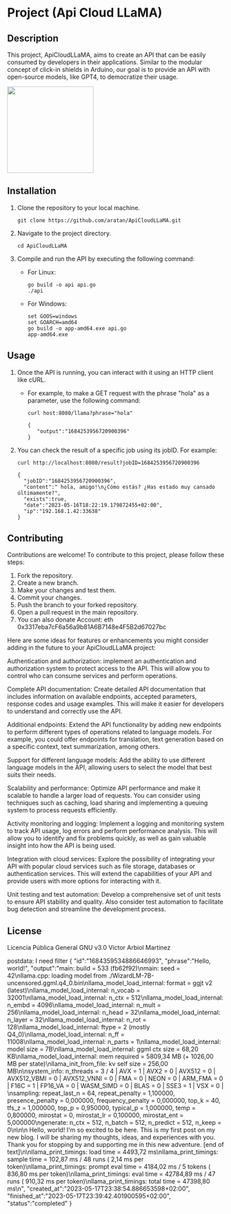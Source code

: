 
Project (Api Cloud LLaMA)
============

Description
-----------

This project, ApiCloudLLaMA, aims to create an API that can be easily consumed by developers in their applications. Similar to the modular concept of click-in shields in Arduino, our goal is to provide an API with open-source models, like GPT4, to democratize their usage.

<img src="https://th.bing.com/th/id/OIG.mdR6q5sRWVj2WDWk7THM?pid=ImgGn" width="200" height="200" >


Installation
------------

1.  Clone the repository to your local machine.
    
    ```shell
    git clone https://github.com/aratan/ApiCloudLLaMA.git
    ```
    
2.  Navigate to the project directory.
    
    ```shell
    cd ApiCloudLLaMA
    ```
    
3.  Compile and run the API by executing the following command:
    *   For Linux:
        
        ```shell
        go build -o api api.go
        ./api
        ```
        
    *   For Windows:
        
        ```shell
        set GOOS=windows
        set GOARCH=amd64
        go build -o app-amd64.exe api.go
        app-amd64.exe
        ```
        

Usage
-----

1.  Once the API is running, you can interact with it using an HTTP client like cURL.
    *   For example, to make a GET request with the phrase "hola" as a parameter, use the following command:
        
        ```shell
        curl host:8080/llama?phrase="hola"
        
        {
           "output":"1684253956720900396"
        } 
        ```
        
2.  You can check the result of a specific job using its jobID. For example:
    
    ```shell
    curl http://localhost:8080/result?jobID=1684253956720900396
    
    {
      "jobID":"1684253956720900396",
      "content":" hola, amigo!\n¿Cómo estás? ¿Has estado muy cansado últimamente?",
      "exists":true,
      "date":"2023-05-16T18:22:19.179872455+02:00",
      "ip":"192.168.1.42:33638"
    }
    ```
    

Contributing
------------

Contributions are welcome! To contribute to this project, please follow these steps:

1.  Fork the repository.
2.  Create a new branch.
3.  Make your changes and test them.
4.  Commit your changes.
5.  Push the branch to your forked repository.
6.  Open a pull request in the main repository.
7.  You can also donate Account: eth 0x3317eba7cF6a56a9b81A6B7148e4F5B2d67027bc

Here are some ideas for features or enhancements you might consider adding in the future to your ApiCloudLLaMA project:

Authentication and authorization: implement an authentication and authorization system to protect access to the API. This will allow you to control who can consume services and perform operations.


Complete API documentation: Create detailed API documentation that includes information on available endpoints, accepted parameters, response codes and usage examples. This will make it easier for developers to understand and correctly use the API.


Additional endpoints: Extend the API functionality by adding new endpoints to perform different types of operations related to language models. For example, you could offer endpoints for translation, text generation based on a specific context, text summarization, among others.


Support for different language models: Add the ability to use different language models in the API, allowing users to select the model that best suits their needs.


Scalability and performance: Optimize API performance and make it scalable to handle a larger load of requests. You can consider using techniques such as caching, load sharing and implementing a queuing system to process requests efficiently.


Activity monitoring and logging: Implement a logging and monitoring system to track API usage, log errors and perform performance analysis. This will allow you to identify and fix problems quickly, as well as gain valuable insight into how the API is being used.


Integration with cloud services: Explore the possibility of integrating your API with popular cloud services such as file storage, databases or authentication services. This will extend the capabilities of your API and provide users with more options for interacting with it.


Unit testing and test automation: Develop a comprehensive set of unit tests to ensure API stability and quality. Also consider test automation to facilitate bug detection and streamline the development process.

License
-------
Licencia Pública General GNU v3.0
Víctor Arbiol Martínez

postdata: I need filter
{
   "id":"1684359534886646993",
   "phrase":"Hello, world!",
   "output":"main: build = 533 (fb62f92)\nmain: seed  = 42\nllama.cpp: loading model from ./WizardLM-7B-uncensored.ggml.q4_0.bin\nllama_model_load_internal: format     = ggjt v2 (latest)\nllama_model_load_internal: n_vocab    = 32001\nllama_model_load_internal: n_ctx      = 512\nllama_model_load_internal: n_embd     = 4096\nllama_model_load_internal: n_mult     = 256\nllama_model_load_internal: n_head     = 32\nllama_model_load_internal: n_layer    = 32\nllama_model_load_internal: n_rot      = 128\nllama_model_load_internal: ftype      = 2 (mostly Q4_0)\nllama_model_load_internal: n_ff       = 11008\nllama_model_load_internal: n_parts    = 1\nllama_model_load_internal: model size = 7B\nllama_model_load_internal: ggml ctx size =  68,20 KB\nllama_model_load_internal: mem required  = 5809,34 MB (+ 1026,00 MB per state)\nllama_init_from_file: kv self size  =  256,00 MB\n\nsystem_info: n_threads = 3 / 4 | AVX = 1 | AVX2 = 0 | AVX512 = 0 | AVX512_VBMI = 0 | AVX512_VNNI = 0 | FMA = 0 | NEON = 0 | ARM_FMA = 0 | F16C = 1 | FP16_VA = 0 | WASM_SIMD = 0 | BLAS = 0 | SSE3 = 1 | VSX = 0 | \nsampling: repeat_last_n = 64, repeat_penalty = 1,100000, presence_penalty = 0,000000, frequency_penalty = 0,000000, top_k = 40, tfs_z = 1,000000, top_p = 0,950000, typical_p = 1,000000, temp = 0,800000, mirostat = 0, mirostat_lr = 0,100000, mirostat_ent = 5,000000\ngenerate: n_ctx = 512, n_batch = 512, n_predict = 512, n_keep = 0\n\n\n Hello, world! I'm so excited to be here. This is my first post on my new blog. I will be sharing my thoughts, ideas, and experiences with you. Thank you for stopping by and supporting me in this new adventure. [end of text]\n\nllama_print_timings:        load time =  4493,72 ms\nllama_print_timings:      sample time =   102,87 ms /    48 runs   (    2,14 ms per token)\nllama_print_timings: prompt eval time =  4184,02 ms /     5 tokens (  836,80 ms per token)\nllama_print_timings:        eval time = 42784,89 ms /    47 runs   (  910,32 ms per token)\nllama_print_timings:       total time = 47398,80 ms\n",
   "created_at":"2023-05-17T23:38:54.886653598+02:00",
   "finished_at":"2023-05-17T23:39:42.401900595+02:00",
   "status":"completed"
}
